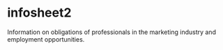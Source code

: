 # infosheet2
Information on obligations of professionals in the marketing industry and employment opportunities. 
